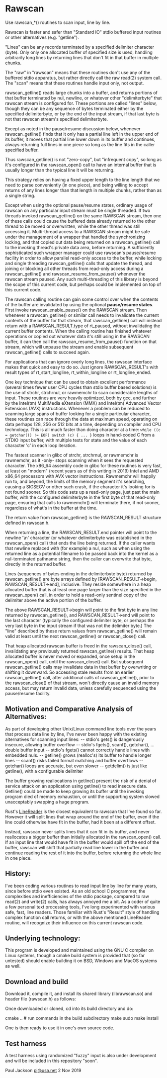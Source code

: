 # Rawscan

Use rawscan_*() routines to scan input, line by line.

Rawscan is faster and safer than "Standard IO" stdio buffered input
routines or other alternatives (e.g. "getline").

"Lines" can be any records terminated by a specified delimiter
character (byte).  Only only one allocated buffer of specified size
is used, handling arbitrarily long lines by returning lines that
don't fit in that buffer in multiple chunks.

The "raw" in "rawscan" means that these routines don't use any of the
buffered stdio apparatus, but rather directly call the raw read(2)
system call.  The "scan" means that these routines handle input only,
not output.

rawscan_getline() reads large chunks into a buffer, and returns
portions of that buffer terminated by nul, newline, or whatever
other "delimiterbyte" that rawscan stream is configured for.
These portions are called "lines" below, though they can be any
sequence of bytes terminated either by the specified delimiterbyte,
or by the end of the input stream, if that last byte is not that
rawscan stream's specified delimiterbyte.

Except as noted in the pause/resume discussion below, whenever
rawscan_getline() finds that it only has a partial line left in the
upper end of its buffer, it moves that partial line lower down in
its buffer and continues, always returning full lines in one piece
so long as the line fits in the caller specified buffer.

Thus rawscan_getline() is not "zero-copy", but "infrequent copy",
so long as it's configured in the rawscan_open() call to have an
internal buffer that is usually longer than the typical line it
will be returning.

This strategy relies on having a fixed upper length to the line
length that we need to parse conveniently (in one piece), and being
willing to accept returns of any lines longer than that length in
multiple chunks, rather than as a single string.

Except when using the optional pause/resume states, ordinary usage
of rawscan on any particular input stream must be single threaded.
If two threads invoked rawscan_getline() on the same RAWSCAN stream,
then one of these calls could cause the buffered data already
returned to the other thread to be moved or overwritten, while
the other thread was still accessing it.  Multi-thread access to
a RAWSCAN stream might be safe under the management of a wrapper
that handled the synchronizing locking, and that copied out data
being returned on a rawscan_getline() call to the invoking thread's
private data area, before returning.  A sufficiently sophisticated
such wrapper manager could use rawscan's pause/resume facility
in order to allow parallel read-only access to the buffer, while
locking and single threading rawscan_getline() calls that update the
thread, and joining or blocking all other threads from read-only
access during a rawscan_getline() and rawscan_resume_from_pause()
whenever the rawscan stream paused.  Any such multi-threading of
this library is beyond the scope of this current code, but perhaps
could be implemented on top of this current code.

The rawscan calling routine can gain some control over when the
contents of the buffer are invalidated by using the optional
**pause/resume states**.  First invoke rawscan_enable_pause() on
the RAWSCAN stream.  Then whenever a rawscan_getline() or similar
call needs to invalidate the current contents of the buffer for
that stream, that rawscan_getline() call will instead return with a
RAWSCAN_RESULT.type of rt_paused, without invalidating the current
buffer contents.  When the calling routine has finished whatever
operations or copied out whatever data it's still using in the
RAWSCAN buffer, it can then call the rawscan_resume_from_pause()
function on that stream, which will unpause the stream and enable
subsequent rawscan_getline() calls to succeed again.

For applications that can ignore overly long lines, the rawscan
interface makes that quick and easy to do so.  Just ignore
RAWSCAN_RESULT's with result types of rt_start_longline,
rt_within_longline or rt_longline_ended.

One key technique that can be used to obtain excellent performance
(several times fewer user CPU cycles than stdio buffer based
solutions) is the use of strchr, strchrnul, or rawmemchr to scan
considerable lengths of input. These routines are very heavily
optimized, both by gcc, and further by the Intel(tm) MultiMedia
eXtension (MMX) and Intel(tm) Advanced Vector Extensions (AVX)
instructions. Whenever a problem can be reduced to scanning large
spans of buffer looking for a single particular character, these
routines can race through the data at maximum speed, operating on
data perhaps 128, 256 or 512 bits at a time, depending on compiler
and CPU technology.  This is all much faster than doing character
at a time:
     `while ((c = getchar()) != EOF) switch (c) { ... }`
loops in hand-coded C from a STDIO input buffer, with multiple tests
for state and the value of each character 'c' in each loop iteration.

The fastest scanner in glibc of strchr, strchrnul, or rawmemchr is
rawmemchr, as it -only- stops scanning when it sees the requested
character.  The x86_64 assembly code in glibc for these routines is
very fast, at least on "modern" (recent years as of this writing in
2019) Intel and AMD x86_64 processors with AVX vector instructions.
Rawmemchr will happily run to, and beyond, the limits of the memory
segment it's searching, causing a SIGSEGV or other such crash,
if the character it's looking for is not found sooner.  So this
code sets up a read-only page, just past the main buffer, with the
configured delimiterbyte in the first byte of that read-only page,
ensuring that calls to rawmemchr() will terminate there, if not
sooner, regardless of what's in the buffer at the time.

The return value from rawscan_getline() is the RAWSCAN_RESULT
structure defined in rawscan.h.

When returning a line, the RAWSCAN_RESULT.end pointer will point to
the newline '\n' character (or whatever delimiterbyte was established
in the rawscan_open() call) that ends the line being returned.
If the caller wants that newline replaced with (for example) a nul,
such as when using the returned line as a potential filename to be
passed back into the kernel as a nul-terminated pathname string,
then the caller can overwrite that byte, directly in the returned
buffer.

Lines (sequences of bytes ending in the delimiterbyte byte)
returned by rawscan_getline() are byte arrays defined by
[RAWSCAN_RESULT->begin, RAWSCAN_RESULT->end], inclusive.  They
reside somewhere in a heap allocated buffer that is at least one
page larger than the size specified in the rawscan_open() call,
in order to hold a read-only sentinel copy of the delimiter
above the active portion of the buffer.

The above RAWSCAN_RESULT->begin will point to the first byte in any
line returned by rawscan_getline(), and RAWSCAN_RESULT->end will
point to the last character (typically the configured delimiter byte,
or perhaps the very last byte in the input stream if that was not
the delimiter byte.)  The "line" described by these return values
from rawscan_getline() will remain valid at least until the next
rawscan_getline() or rawscan_close() call.

That heap allocated rawscan buffer is freed in the rawscan_close()
call, invalidating any previously returned rawscan_getline() results.
That heap allocated buffer is never moved or expanded, once setup
in the rawscan_open() call, until the rawscan_close() call.  But
subsequent rawscan_getline() calls may invalidate data in that buffer
by overwriting or shifting it downward. So accessing stale results
from an earlier rawscan_getline() call, after additional calls
of rawscan_getline(), prior to the rawscan_close() of that stream,
won't directly cause an invalid memory access, but may return invalid
data, unless carefully sequenced using the pause/resume facility.

## Motivation and Comparative Analysis of Alternatives:
As part of developing other Unix/Linux command line tools over the
years that process data line by line, I've never been happy with
the existing alternatives for scanning input lines:
 -- stdio's gets() is dangerously insecure, allowing buffer overflow
 -- stdio's fgets(), scanf(), getchar(), ... double buffer input
 -- stdio's fgets() cannot correctly handle lines with embedded nuls.
 -- getline() grows (realloc's) its buffer to handle longer lines
 -- scanf() risks failed format matching and buffer overflows
 -- getchar() loops are accurate, but even slower
 -- getdelim() is just like getline(), with a configurable delimiter

The buffer growing reallocations in getline() present the risk of
a denial of service attack on an application using getline() to
read insecure data.  Getline() could be made to keep growing its
buffer until the invoking program died of memory exhaustion, or
until the supporting system slowed unacceptably swapping a huge
program.

Rust's [LineReader](https://crates.io/crates/linereader) is the
closest equivalent to rawscan that I've found so far.  However it
will split lines that wrap around the end of the buffer, even if
the line could otherwise have fit in the buffer, had it been at a
different offset.

Instead, rawscan never splits lines that it can fit in its buffer,
and never reallocates a bigger buffer than initially allocated in
the rawscan_open() call.  If an input line that would have fit in
the buffer would spill off the end of the buffer, rawscan will
shift that partially read line lower in the buffer and continue
reading the rest of it into the buffer, before returning the whole
line in one piece.

## History:
I've been coding various routines to read input line by line
for many years, since before stdio even existed.  As an old
school C programmer, the complexities and inefficiencies of
the stdio package, compared to raw read(2) and write(2) calls,
has always annoyed me a bit.  As a coder of quite a few personal
text processing tools, I've long experimented with various safe,
fast, line readers.  Those familiar with Rust's "Result" style
of handling complex function call returns, or with the above
mentioned LineReader routine, will recognize their influence
on this current rawscan code.

## Underlying technology:
This program is developed and maintained using the GNU C compiler
on Linux systems, though a cmake build system is provided that
(so far untested) should enable building it on BSD, Windows and
MacOS systems as well.

## Download and build
Download it, compile it, and install its shared library
(librawscan.so) and header file (rawscan.h) as follows:

Once downloaded or cloned, cd into its build directory and do:

  cmake ..      # run commands in the build subdirectory
  make
  sudo make install

One is then ready to use it in one's own source code.

## Test harness
A test harness using randomized "fuzzy" input is also under
development and will be included in this repository "soon".

Paul Jackson
pj@usa.net
2 Nov 2019

